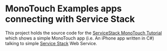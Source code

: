 # MonoTouch Examples apps connecting with Service Stack

This project holds the source code for the [ServiceStack MonoTouch Tutorial](http://www.servicestack.net/monotouch/remote-info/) 
which shows a simple MonoTouch app (i.e. An iPhone app written in C#) talking to simple 
[Service Stack](https://github.com/ServiceStack/ServiceStack) Web Service.



